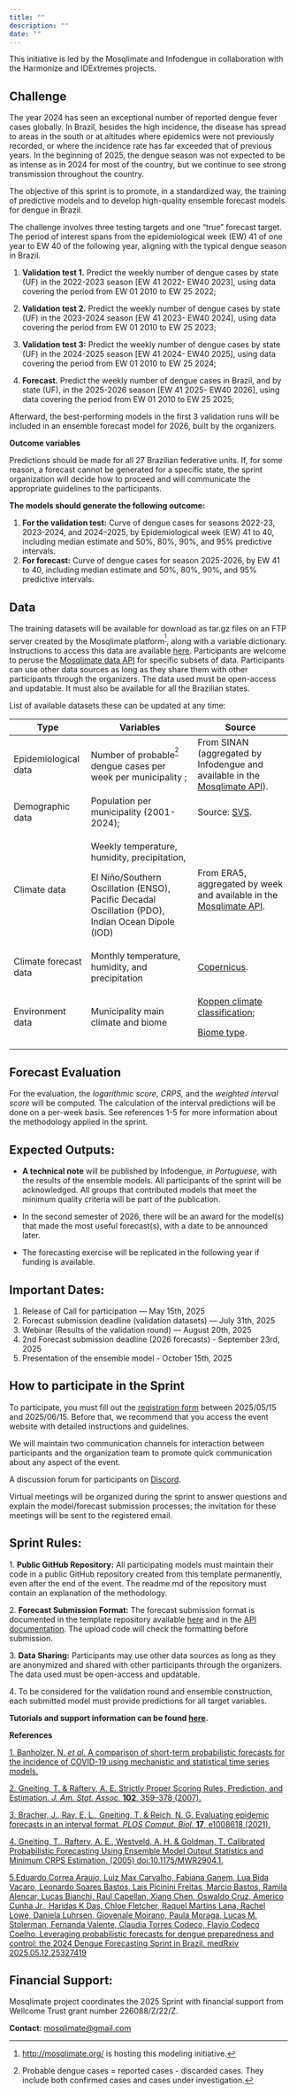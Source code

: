 ```yaml
---
title: ""
description: ""
date: ""
---
```


This initiative is led by the Mosqlimate and Infodengue in collaboration with the Harmonize and IDExtremes projects.


## **Challenge**

The year 2024 has seen an exceptional number of reported dengue fever cases globally. In Brazil, besides the high incidence, the disease has spread to areas in the south or at altitudes where epidemics were not previously recorded, or where the incidence rate has far exceeded that of previous years. In the beginning of 2025, the dengue season was not expected to be as intense as in 2024 for most of the country, but we continue to see strong transmission throughout the country. 

The objective of this sprint is to promote, in a standardized way, the training of predictive models and to develop high-quality ensemble forecast models for dengue in Brazil.

The challenge involves three testing targets and one “true” forecast target. The period of interest spans from the epidemiological week (EW) 41 of one year to EW 40 of the following year, aligning with the typical dengue season in Brazil.

1. **Validation test 1.** Predict the weekly number of dengue cases by state (UF) in the 2022-2023 season [EW 41 2022- EW40 2023], using data covering the period from EW 01 2010 to EW 25 2022;
2. **Validation test 2.** Predict the weekly number of dengue cases by state (UF) in the 2023-2024 season [EW 41 2023- EW40 2024], using data covering the period from EW 01 2010 to EW 25 2023;

3. **Validation test 3:** Predict the weekly number of dengue cases by state (UF) in the 2024-2025 season [EW 41 2024- EW40 2025], using data covering the period from EW 01 2010 to EW 25 2024;
4. **Forecast.** Predict the weekly number of dengue cases in Brazil, and by state (UF), in the 2025-2026 season [EW 41 2025- EW40 2026], using data covering the period from EW 01 2010 to EW 25 2025;

Afterward, the best-performing models in the first 3 validation runs will be included in an ensemble forecast model for 2026, built by the organizers.

**Outcome variables**

Predictions should be made for all 27 Brazilian federative units. If, for some reason, a forecast cannot be generated for a specific state, the sprint organization will decide how to proceed and will communicate the appropriate guidelines to the participants.

**The models should generate the following outcome:**

1. **For the validation test:** Curve of dengue cases for seasons 2022-23, 2023-2024, and 2024–2025, by Epidemiological week (EW)  41 to 40, including median estimate and 50%, 80%, 90%, and 95% predictive intervals.
2. **For forecast:** Curve of dengue cases for season 2025-2026, by EW 41 to 40, including median estimate and 50%, 80%, 90%, and 95% predictive intervals.


## **Data**

The training datasets will be available for download as tar.gz files on an FTP server created by the Mosqlimate platform<sup>[^1]</sup>, along with a variable dictionary. Instructions to access this data are available [here](../data/).  Participants are welcome to peruse the [Mosqlimate data API](https://api.mosqlimate.org/datastore/) for specific subsets of data. Participants can use other data sources as long as they share them with other participants through the organizers. The data used must be open-access and updatable. It must also be available for all the Brazilian states.

List of available datasets these can be updated at any time:

|Type|Variables|Source|
| ------- | ------ | ------- |
|Epidemiological data|</p><p>Number of probable<sup>[^2]</sup> dengue cases per week per municipality ;</p>|From SINAN (aggregated by Infodengue and available in the [Mosqlimate API](https://api.mosqlimate.org/datastore/)). |
|Demographic data|Population per municipality (2001-2024);|Source: [SVS](http://tabnet.datasus.gov.br/cgi/deftohtm.exe?ibge/cnv/popsvs2024br.def). |
|Climate data|<p>Weekly temperature, humidity, precipitation,</p><p>El Niño/Southern Oscillation (ENSO), Pacific Decadal Oscillation (PDO),  Indian Ocean Dipole (IOD) </p>|From ERA5, aggregated by week and available in the [Mosqlimate API](https://api.mosqlimate.org/datastore/).|
|Climate forecast data|Monthly temperature, humidity, and precipitation|[Copernicus](https://cds.climate.copernicus.eu/datasets/seasonal-monthly-single-levels?tab=overview).|
|Environment data |Municipality main climate and biome |<p></p><p>[Koppen climate classification](https://koppenbrasil.github.io/);</p><p>[Biome type](https://www.embrapa.br/busca-de-publicacoes/-/publicacao/1144751/metodo-para-determinar-o-bioma-predominante-nos-municipios-brasileiros).</p>|


## **Forecast Evaluation**
For the evaluation, the *logarithmic score*, *CRPS,* and the *weighted interval score* will be computed. The calculation of the interval predictions will be done on a per-week basis. See references 1-5 for more information about the methodology applied in the sprint. 

## **Expected Outputs:**
- **A technical note** will be published by Infodengue, *in Portuguese*, with the results of the ensemble models. All participants of the sprint will be acknowledged. All groups that contributed models that meet the minimum quality criteria will be part of the publication.

- In the second semester of 2026, there will be an award for the model(s) that made the most useful forecast(s), with a date to be announced later.

- The forecasting exercise will be replicated in the following year if funding is available.
## **Important Dates:**

1. Release of Call for participation — May 15th, 2025
2. Forecast submission deadline (validation datasets) — July 31th, 2025
3. Webinar (Results of the validation round) — August 20th, 2025
4. 2nd Forecast submission deadline (2026 forecasts) - September 23rd, 2025
5. Presentation of the ensemble model - October 15th, 2025

## **How to participate in the Sprint**


To participate, you must fill out the [registration form](https://forms.gle/22FFzBZT4Jf5oqzt9) between  2025/05/15 and 2025/06/15. Before that, we recommend that you access the event website with detailed instructions and guidelines. 

We will maintain two communication channels for interaction between participants and the organization team to promote quick communication about any aspect of the event.

A discussion forum for participants on [Discord](https://discord.gg/FJA8rvhkbS). 

Virtual meetings will be organized during the sprint to answer questions and explain the model/forecast submission processes; the invitation for these meetings will be sent to the registered email.


## **Sprint Rules:**

1\. **Public GitHub Repository:** All participating models must maintain their code in a public GitHub repository created from this template permanently, even after the end of the event. The readme.md of the repository must contain an explanation of the methodology.

2\. **Forecast Submission Format:** The forecast submission format is documented in the template repository available [here](https://github.com/Mosqlimate-project/sprint-template-2025) and in the [API documentation](https://api.mosqlimate.org/docs/registry/POST/predictions/). The upload code will check the formatting before submission. 

3\. **Data Sharing:** Participants may use other data sources as long as they are anonymized and shared with other participants through the organizers. The data used must be open-access and updatable.

4\. To be considered for the validation round and ensemble construction, each submitted model must provide predictions for all target variables.

**Tutorials and support information can be found [here](../instructions/).** 

**References**

[1.	Banholzer, N. ](https://www.zotero.org/google-docs/?O1n02o)[*et al.*](https://www.zotero.org/google-docs/?O1n02o)[ A comparison of short-term probabilistic forecasts for the incidence of COVID-19 using mechanistic and statistical time series models.](https://www.zotero.org/google-docs/?O1n02o)

[2.	Gneiting, T. & Raftery, A. E. Strictly Proper Scoring Rules, Prediction, and Estimation. ](https://www.zotero.org/google-docs/?O1n02o)[*J. Am. Stat. Assoc.* ](https://www.zotero.org/google-docs/?O1n02o)[**102**](https://www.zotero.org/google-docs/?O1n02o)[, 359–378 (2007).](https://www.zotero.org/google-docs/?O1n02o)

[3.	Bracher, J., Ray, E. L., Gneiting, T. & Reich, N. G. Evaluating epidemic forecasts in an interval format. ](https://www.zotero.org/google-docs/?O1n02o)[*PLOS Comput. Biol.* ](https://www.zotero.org/google-docs/?O1n02o)[**17**](https://www.zotero.org/google-docs/?O1n02o)[, e1008618 (2021).](https://www.zotero.org/google-docs/?O1n02o)

[4.	Gneiting, T., Raftery, A. E., Westveld, A. H. & Goldman, T. Calibrated Probabilistic Forecasting Using Ensemble Model Output Statistics and Minimum CRPS Estimation. (2005) doi:10.1175/MWR2904.1.](https://www.zotero.org/google-docs/?O1n02o)

[5.Eduardo Correa Araujo, Luiz Max Carvalho, Fabiana Ganem, Lua Bida Vacaro, Leonardo Soares Bastos, Lais Picinini Freitas, Marcio Bastos, Ramila Alencar, Lucas Bianchi, Raul Capellan, Xiang Chen, Oswaldo Cruz, Americo Cunha Jr., Haridas K Das, Chloe Fletcher, Raquel Martins Lana, Rachel Lowe, Daniela Luhrsen, Giovenale Moirano, Paula Moraga, Lucas M. Stolerman, Fernanda Valente, Claudia Torres Codeco, Flavio Codeco Coelho. Leveraging probabilistic forecasts for dengue preparedness and control: the 2024 Dengue Forecasting Sprint in Brazil. medRxiv 2025.05.12.25327419](https://doi.org/10.1101/2025.05.12.25327419)



## Financial Support: 
Mosqlimate project coordinates the 2025 Sprint with financial support from Wellcome Trust grant number 226088/Z/22/Z. 

**Contact**:
mosqlimate@gmail.com

[^1]: <http://mosqlimate.org/> is hosting this modeling initiative.
[^2]: Probable dengue cases = reported cases - discarded cases. They include both confirmed cases and cases under investigation.
